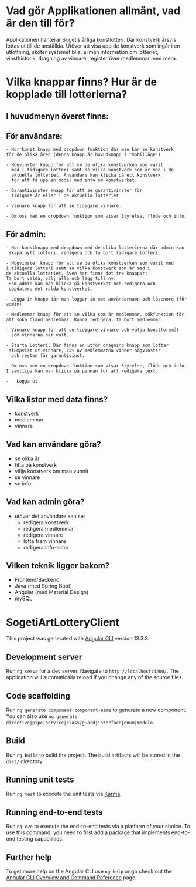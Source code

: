 # Vad gör Applikationen allmänt, vad är den till för?

Applikationen hanterar Sogetis årliga konstlotteri. Där konstverk årsvis
lottas ut till de anställda. Utöver att visa upp de konstverk som ingår i en utlottning, sköter
systemet bl.a. allmän information om lotteriet, vinsthistorik, dragning av vinnare, register
över medlemmar med mera.

# Vilka knappar finns? Hur är de kopplade till lotterierna?

## I huvudmenyn överst finns:

## För användare:

    - Norrkonst knapp med dropdown funktion där man kan se konstverk
    för de olika åren (denna knapp är huvudknapp i "mobilläge")

    - Högvinster knapp för att se de olika konstverken som varit
      med i tidigare lotteri samt se vilka konstverk som är med i de
      aktuella lotteriet. Användare kan klicka på ett konstverk
      för att få upp en modal med info om konstverket.

    - Garantivinster knapp för att se garantivinster för
      tidigare år eller i de aktuella lotteriet

    - Vinnare knapp för att se tidigare vinnare.

    - Om oss med en dropdown funktion som visar Styrelse, flöde och info.

## För admin:

    - Norrkonstknapp med dropdown med de olika lotterierna där admin kan
     skapa nytt lotteri, redigera och ta bort tidigare lotteri.

    - Högvinster knapp för att se de olika konstverken som varit med
    i tidigare lotteri samt se vilka konstverk som är med i
    de aktuella lotteriet, även har finns det tre knappar:
    Ta bort valda, välj alla och lägg till ny.
     Som admin kan man klicka på konstverket och redigera och
     uppdatera det valda konstverket.

    - Logga in knapp där man loggar in med användarnamn och lösenord (för admin)

    - Medlemmar knapp för att se vilka som är medlemmar, sökfunktion för att söka bland medlemmar. Kunna redigera, ta bort medlemmar.

    - Vinnare knapp för att se tidigare vinnare och välja konstföremål
      som vinnarna har valt.

    - Starta Lotteri. Där finns en utför dragning knapp som lottar
     slumpvist ut vinnare, 25% av medlemmarna vinner högvinster
      och resten får garantivinst.

    - Om oss med en dropdown funktion som visar Styrelse, flöde och info.
    I samtliga kan man klicka på pennan för att redigera text.

    -   Logga ut

## Vilka listor med data finns?

-   konstverk
-   medlemmar
-   vinnare

## Vad kan användare göra?

-   se olika år
-   titta på konstverk
-   välja konstverk om man vunnit
-   se vinnare
-   se info

## Vad kan admin göra?

-   utöver det användare kan se:
    -   redigera konstverk
    -   redigera medlemmar
    -   redigera vinnare
    -   lotta fram vinnare
    -   redigera info-sidor

## Vilken teknik ligger bakom?

-   Frontend/Backend
-   Java (med Spring Boot)
-   Angular (med Material Design)
-   mySQL

# SogetiArtLotteryClient

This project was generated with [Angular CLI](https://github.com/angular/angular-cli) version 13.3.3.

## Development server

Run `ng serve` for a dev server. Navigate to `http://localhost:4200/`. The application will automatically reload if you change any of the source files.

## Code scaffolding

Run `ng generate component component-name` to generate a new component. You can also use `ng generate directive|pipe|service|class|guard|interface|enum|module`.

## Build

Run `ng build` to build the project. The build artifacts will be stored in the `dist/` directory.

## Running unit tests

Run `ng test` to execute the unit tests via [Karma](https://karma-runner.github.io).

## Running end-to-end tests

Run `ng e2e` to execute the end-to-end tests via a platform of your choice. To use this command, you need to first add a package that implements end-to-end testing capabilities.

## Further help

To get more help on the Angular CLI use `ng help` or go check out the [Angular CLI Overview and Command Reference](https://angular.io/cli) page.
